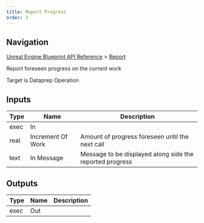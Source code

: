 ```yaml
---
title: Report Progress
order: 3
---
```

## Navigation

[Unreal Engine Blueprint API Reference](https://dev.epicgames.com/documentation/en-us/unreal-engine/BlueprintAPI) > [Report](https://dev.epicgames.com/documentation/en-us/unreal-engine/BlueprintAPI/Report)

Report foreseen progress on the current work

Target is Dataprep Operation

## Inputs

| Type | Name | Description |
| --- | --- | --- |
| exec | In |  |
| real | Increment Of Work | Amount of progress foreseen until the next call |
| text | In Message | Message to be displayed along side the reported progress |

## Outputs

| Type | Name | Description |
| --- | --- | --- |
| exec | Out |  |
